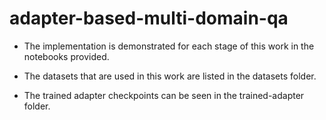 # adapter-based-multi-domain-qa

- The implementation is demonstrated for each stage of this work in the notebooks provided.
  
- The datasets that are used in this work are listed in the datasets folder.

- The trained adapter checkpoints can be seen in the trained-adapter folder.
